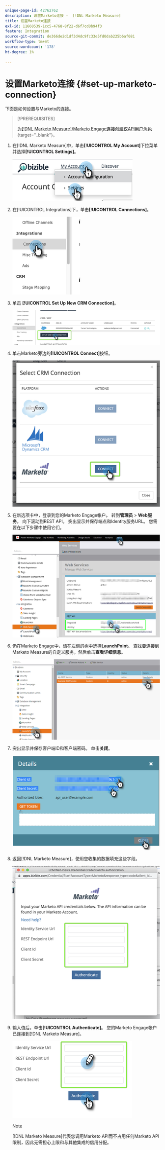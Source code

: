 ```yaml
---
unique-page-id: 42762762
description: 设置Marketo连接 —  [!DNL Marketo Measure]
title: 设置Marketo连接
exl-id: 11660539-1cc5-4768-8f22-d6f7cd0b94f3
feature: Integration
source-git-commit: de366de2d1df3d4dc9fc33e5fd0dab225b6af081
workflow-type: tm+mt
source-wordcount: '178'
ht-degree: 1%

---
```


# 设置Marketo连接 {#set-up-marketo-connection}

下面是如何设置与Marketo的连接。

>[!PREREQUISITES]
>
>[为[!DNL Marketo Measure]/Marketo Engage连接创建仅API用户角色](https://experienceleague.adobe.com/docs/marketo/using/product-docs/administration/users-and-roles/create-an-api-only-user.html?lang=zh-Hans){target="_blank"}。

1. 在[!DNL Marketo Measure]中，单击&#x200B;**[!UICONTROL My Account]**&#x200B;下拉菜单并选择&#x200B;**[!UICONTROL Settings]**。

   ![](assets/set-up-marketo-connection-1.png)

1. 在[!UICONTROL Integrations]下，单击&#x200B;**[!UICONTROL Connections]**。

   ![](assets/set-up-marketo-connection-2.png)

1. 单击 **[!UICONTROL Set Up New CRM Connection]**。

   ![](assets/set-up-marketo-connection-3.png)

1. 单击Marketo旁边的&#x200B;**[!UICONTROL Connect]**&#x200B;按钮。

   ![](assets/set-up-marketo-connection-4.png)

1. 在新选项卡中，登录到您的Marketo Engage帐户。 转到&#x200B;**管理员** > **Web服务**。 向下滚动到REST API。 突出显示并保存端点和Identity服务URL。 您需要在以下步骤中使用它们。

   ![](assets/set-up-marketo-connection-5.png)

1. 仍在Marketo Engage中，请在左侧的树中选择&#x200B;**LaunchPoint**。 查找要连接到Marketo Measure的自定义服务，然后单击&#x200B;**查看详细信息**。

   ![](assets/set-up-marketo-connection-6.png)

1. 突出显示并保存客户端ID和客户端密码。 单击&#x200B;**关闭**。

   ![](assets/set-up-marketo-connection-7.png)

1. 返回[!DNL Marketo Measure]，使用您收集的数据填充这些字段。

   ![](assets/set-up-marketo-connection-8.png)

1. 输入值后，单击&#x200B;**[!UICONTROL Authenticate]**。 您的Marketo Engage帐户已连接到[!DNL Marketo Measure]。

   ![](assets/set-up-marketo-connection-9.png)

   >[!NOTE]
   >
   >[!DNL Marketo Measure]代表您调用Marketo API而不占用任何Marketo API限制，因此无需担心上限和与其他集成的信用分配。
